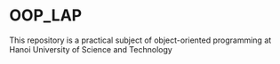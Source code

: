# OOP_LAP
This repository is a practical subject of object-oriented programming at Hanoi University of Science and Technology
